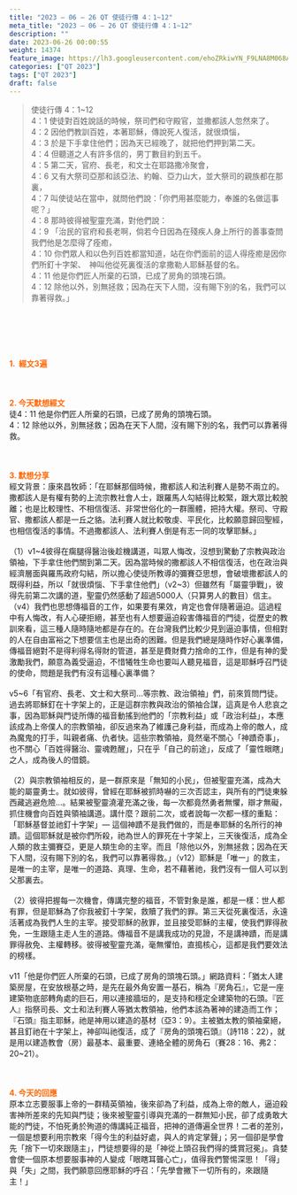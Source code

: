 ```yaml
---
title: "2023 – 06 – 26 QT 使徒行傳 4：1~12"
meta_title: "2023 – 06 – 26 QT 使徒行傳 4：1~12"
description: ""
date: 2023-06-26 00:00:55
weight: 14374
feature_image: https://lh3.googleusercontent.com/ehoZRkiwYN_F9LNA8M068AYxt73EavCZno-PD1cJRuf5BbSkQVUWr3gNEbt5kSs28Pb_Elg17kSrtf9ybWvojWoMV6I4tPM3vGRGDq6GkKkPdL2Gut4QAIw4-uykKUAtNiKgQKntvsU=w800
categories: ["QT 2023"]
tags: ["QT 2023"]
draft: false
---
```


<blockquote>使徒行傳 4：1~12<br />
4：1 使徒對百姓說話的時候，祭司們和守殿官，並撒都該人忽然來了。<br />
4：2 因他們教訓百姓，本著耶穌，傳說死人復活，就很煩惱，<br />
4：3 於是下手拿住他們；因為天已經晚了，就把他們押到第二天。<br />
4：4 但聽道之人有許多信的，男丁數目約到五千。<br />
4：5 第二天，官府、長老，和文士在耶路撒冷聚會，<br />
4：6 又有大祭司亞那和該亞法、約翰、亞力山大，並大祭司的親族都在那裏，<br />
4：7 叫使徒站在當中，就問他們說：「你們用甚麼能力，奉誰的名做這事呢？」<br />
4：8 那時彼得被聖靈充滿，對他們說：<br />
4：9 「治民的官府和長老啊，倘若今日因為在殘疾人身上所行的善事查問我們他是怎麼得了痊癒，<br />
4：10 你們眾人和以色列百姓都當知道，站在你們面前的這人得痊癒是因你們所釘十字架、　神叫他從死裏復活的拿撒勒人耶穌基督的名。<br />
4：11 他是你們匠人所棄的石頭，已成了房角的頭塊石頭。<br />
4：12 除他以外，別無拯救；因為在天下人間，沒有賜下別的名，我們可以靠著得救。」</blockquote><br />
&nbsp;<br />
<br />
&nbsp;<br />
<br />
<span style="color: #ff6600;"><strong>1.  經文3遍</strong></span><br />
<br />
&nbsp;<br />
<br />
<span style="color: #ff6600;"><strong>2. 今天默想經文<br />
</strong></span>徒4：11 他是你們匠人所棄的石頭，已成了房角的頭塊石頭。<br />
4：12 除他以外，別無拯救；因為在天下人間，沒有賜下別的名，我們可以靠著得救。<br />
<br />
&nbsp;<br />
<br />
<strong><span style="color: #ff6600;">3. 默想分享<br />
</span></strong>經文背景：康來昌牧師：「在耶穌那個時候，撒都該人和法利賽人是勢不兩立的。撒都該人是有權有勢的上流宗教社會人士，跟羅馬人勾結得比較緊，跟大眾比較脫離；也是比較理性、不相信復活、非常世俗化的一群團體，把持大權。祭司、守殿官、撒都該人都是一丘之貉。法利賽人就比較敬虔、平民化，比較願意歸回聖經，也相信復活的事情。不過撒都該人、法利賽人倒是有志一同的攻擊耶穌。」<br />
<br />
（1）v1~4彼得在瘸腿得醫治後趁機講道，叫眾人悔改，沒想到驚動了宗教與政治領袖，下手拿住他們關到第二天。因為當時候的撒都該人不相信復活，也在政治與經濟層面與羅馬政府勾結，所以擔心使徒所教導的彌賽亞思想，會破壞撒都該人的既得利益，所以「就很煩惱、下手拿住他們」（v2~3）但雖然有「屬靈爭戰」，彼得先前第二次講的道，聖靈仍然感動了超過5000人（只算男人的數目）信主。（v4）我們也思想傳福音的工作，如果要有果效，肯定也會伴隨著逼迫。這過程中有人悔改，有人心硬拒絕，甚至也有人想要逼迫殺害傳福音的門徒，從歷史的教訓來看，這三種人隨時隨地都是存在的。在台灣我們比較少見到逼迫事情，但相對的人在自由富裕之下想要信主也是出奇的困難。但是我們總是隨時作好心裏準備，傳福音絕對不是得利得名得財的管道，甚至是費財費力捨命的工作，但是有神的愛激勵我們，願意為義受逼迫，不惜犧牲生命也要叫人聽見福音，這是耶穌呼召門徒的使命，問題是我們有沒有這種心裏準備？<br />
<br />
v5~6「有官府、長老、文士和大祭司…等宗教、政治領袖」們，前來質問門徒。過去將耶穌釘在十字架上的，正是這群宗教與政治的領袖合謀，這真是令人悲哀之事，因為耶穌與門徒所傳的福音動搖到他們的「宗教利益」或「政治利益」，本應該成為上帝僕人的宗教領袖，卻反過來為了維護己身利益，而成為上帝的敵人，成為魔鬼的打手，叫親者痛、仇者快。這些宗教領袖，竟然毫不關心「神蹟奇事」，也不關心「百姓得醫治、靈魂甦醒」，只在乎「自己的前途」，反成了「靈性眼瞎」之人，成為後人的借鏡。<br />
<br />
（2）與宗教領袖相反的，是一群原來是「無知的小民」，但被聖靈充滿，成為大能的屬靈勇士。就如彼得，曾經在耶穌被抓時嚇的三次否認主，與所有的門徒東躲西藏逃避危險…。結果被聖靈澆灌充滿之後，每一次都竟然勇者無懼，辯才無礙，抓住機會向百姓與領袖講道。講什麼？跟前二次，或者說每一次都一樣的重點：「耶穌基督並祂釘十字架」— 這個神蹟不是我們做的，而是奉耶穌的名所行的神蹟。這個耶穌就是被你們所殺，祂為世人的罪死在十字架上，三天後復活，成為全人類的救主彌賽亞，更是人類生命的主宰。而且「除他以外，別無拯救；因為在天下人間，沒有賜下別的名，我們可以靠著得救。」（v12）耶穌是「唯一」的救主，是唯一的主宰，是唯一的道路、真理、生命，若不藉著祂，我們沒有一個人可以到父那裏去。<br />
<br />
（2）彼得把握每一次機會，傳講完整的福音，不管對象是誰，都是一樣：世人都有罪，但是耶穌為了你我被釘十字架，救贖了我們的罪。第三天從死裏復活，永遠活著成為我們人生的主宰。接受耶穌的赦罪，並且接受耶穌的主權，使我們罪得赦免，一生跟隨主走人生的道路。傳福音不是講我成功的見證，不是講神蹟，而是講罪得赦免、主權轉移。彼得被聖靈充滿，毫無懼怕，直搗核心，這都是我們要效法的榜樣。<br />
<br />
v11「他是你們匠人所棄的石頭，已成了房角的頭塊石頭。」網路資料：「猶太人建築房屋，在安放根基之時，是先在最外角安置一基石，稱為『房角石』，它是一座建築物底部轉角處的巨石，用以連接牆垣的，是支持和穩定全建築物的石頭。『匠人』指祭司長、文士和法利賽人等猶太教領袖，他們本該為著神的建造而工作；『石頭』指主耶穌，祂是神用以建造的基材（亞3：9）。主被猶太教的領袖棄絕，甚且釘祂在十字架上，神卻叫祂復活，成了『房角的頭塊石頭』（詩118：22），就是用以建造教會（房）最基本、最重要、連絡全體的房角石（賽28：16、弗2：20~21）。<br />
<br />
&nbsp;<br />
<br />
<strong style="font-size: inherit;"><span style="color: #ff6600;">4. 今天的回應<br />
</span></strong>原本立志要服事上帝的一群精英領袖，後來卻為了利益，成為上帝的敵人，逼迫殺害神所差來的先知與門徒；後來被聖靈引導與充滿的一群無知小民，卻了成勇敢大能的門徒，不怕死勇於殉道的傳講純正福音，把神的道傳遍全世界！二者的差別，一個是想要利用宗教來「得今生的利益好處，與人的肯定掌聲」；另一個卻是學會先「捨下一切來跟隨主」，門徒想要得的是「神從上頭召我們得的獎賞冠冕」。貪婪會使一個原本想要服事神的人變成「眼瞎耳聾心亡」，值得我們警惕深思！「得」與「失」之間，我們願意回應耶穌的呼召：「先學會撇下一切所有的，來跟隨主！」<br />
<br />
&nbsp;<br />
<br />
&nbsp;<br />
<br />
<audio style="display: none;" controls="controls"></audio><br />
<br />
<audio style="display: none;" controls="controls"></audio><br />
<br />
<audio style="display: none;" controls="controls"></audio><br />
<br />
<audio style="display: none;" controls="controls"></audio><br />
<br />
<audio style="display: none;" controls="controls"></audio>
        